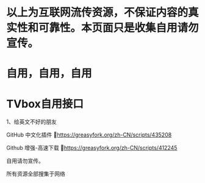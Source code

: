 # 
# 以上为互联网流传资源，不保证内容的真实性和可靠性。本页面只是收集自用请勿宣传。
# 自用，自用，自用

# TVbox自用接口

1、给英文不好的朋友

GitHub 中文化插件 🔰https://greasyfork.org/zh-CN/scripts/435208

Github 增强-高速下载 🔰https://greasyfork.org/zh-CN/scripts/412245

自用请勿宣传。

所有资源全部搜集于网络
